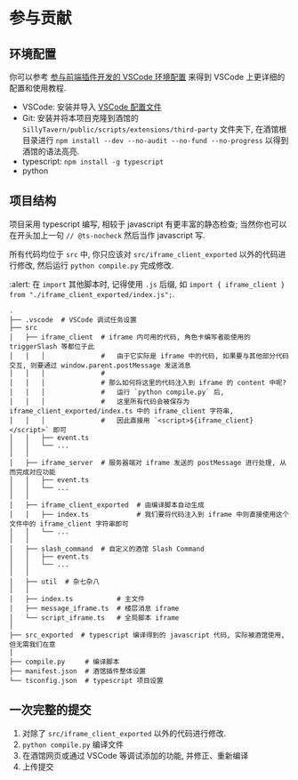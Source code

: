 # 参与贡献

## 环境配置

你可以参考 [参与前端插件开发的 VSCode 环境配置](https://sillytavern-stage-girls-dog.readthedocs.io/tool_and_experience/js_slash_runner/index.html) 来得到 VSCode 上更详细的配置和使用教程.

- VSCode: 安装并导入 [VSCode 配置文件](https://gitgud.io/SmilingFace/tavern_resource/-/raw/main/工具经验/sillytavern.code-profile?inline=false)
- Git: 安装并将本项目克隆到酒馆的 `SillyTavern/public/scripts/extensions/third-party` 文件夹下, 在酒馆根目录进行 `npm install --dev --no-audit --no-fund --no-progress` 以得到酒馆的语法高亮.
- typescript: `npm install -g typescript`
- python

## 项目结构

项目采用 typescript 编写, 相较于 javascript 有更丰富的静态检查; 当然你也可以在开头加上一句 `// @ts-nocheck` 然后当作 javascript 写.

所有代码均位于 `src` 中, 你只应该对 `src/iframe_client_exported` 以外的代码进行修改, 然后运行 `python compile.py` 完成修改.

:alert: 在 ``import`` 其他脚本时, 记得使用 ``.js`` 后缀, 如 ``import { iframe_client } from "./iframe_client_exported/index.js";``.

```text
.
├── .vscode  # VSCode 调试任务设置
├── src
│   ├── iframe_client  # iframe 内可用的代码, 角色卡编写者能使用的 triggerSlash 等都位于此
│   │   │              #   由于它实际是 iframe 中的代码, 如果要与其他部分代码交互, 则要通过 window.parent.postMessage 发送消息
│   │   │              #
│   │   │              # 那么如何将这里的代码注入到 iframe 的 content 中呢?
│   │   │              #   运行 `python compile.py` 后,
│   │   │              #   这里所有代码会被保存为 iframe_client_exported/index.ts 中的 iframe_client 字符串,
│   │   │              #   因此直接用 `<script>${iframe_client}</script>` 即可
│   │   ├── event.ts
│   │   └── ...
│   │
│   ├── iframe_server  # 服务器端对 iframe 发送的 postMessage 进行处理, 从而完成对应功能
│   │   ├── event.ts
│   │   └── ...
│   │
│   ├── iframe_client_exported  # 由编译脚本自动生成
│   │   ├── index.ts            # 我们要将代码注入到 iframe 中则直接使用这个文件中的 iframe_client 字符串即可
│   │   └── ...
│   │
│   ├── slash_command  # 自定义的酒馆 Slash Command
│   │   ├── event.ts
│   │   └── ...
│   │
│   ├── util  # 杂七杂八
│   │
│   ├── index.ts           # 主文件
│   ├── message_iframe.ts  # 楼层消息 iframe
│   └── script_iframe.ts   # 全局脚本 iframe
│
├── src_exported  # typescript 编译得到的 javascript 代码, 实际被酒馆使用, 但无需我们在意
│
├── compile.py     # 编译脚本
├── manifest.json  # 酒馆插件整体设置
└── tsconfig.json  # typescript 项目设置
```

## 一次完整的提交

1. 对除了 `src/iframe_client_exported` 以外的代码进行修改.
2. `python compile.py` 编译文件
3. 在酒馆网页或通过 VSCode 等调试添加的功能, 并修正、重新编译
4. 上传提交
